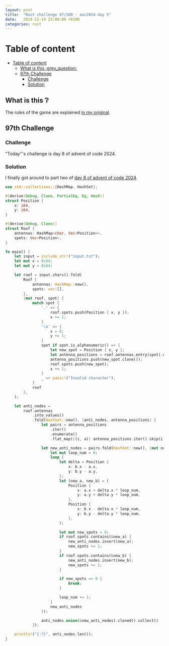 ```yaml
---
layout: post
title:  "Rust challenge 97/100 - aoc2024 day 5"
date:   2024-12-19 23:00:00 +0100
categories: rust
---
```



#  Table of content
- [Table of content](#table-of-content)
  - [What is this :grey\_question:](#what-is-this-grey_question)
  - [97th Challenge](#97th-challenge)
    - [Challenge](#challenge)
    - [Solution](#solution)

## What is this :grey_question: 

The rules of the game are explained [in my original](https://maebli.github.io/rust/2021/10/18/100rust.html). 

## 97th Challenge
### Challenge

"Today"'s challenge is day 8 of advent of code 2024.

### Solution


I finally got around to part two of [day 8 of advent of code 2024](https://adventofcode.com/2024/day/5).

```rust
use std::collections::{HashMap, HashSet};

#[derive(Debug, Clone, PartialEq, Eq, Hash)]
struct Position {
    x: i64,
    y: i64,
}

#[derive(Debug, Clone)]
struct Roof {
    antennas: HashMap<char, Vec<Position>>,
    spots: Vec<Position>,
}

fn main() {
    let input = include_str!("input.txt");
    let mut x = 0i64;
    let mut y = 0i64;

    let roof = input.chars().fold(
        Roof {
            antennas: HashMap::new(),
            spots: vec![],
        },
        |mut roof, spot| {
            match spot {
                '.' => {
                    roof.spots.push(Position { x, y });
                    x += 1;
                }
                '\n' => {
                    x = 0;
                    y += 1;
                }
                spot if spot.is_alphanumeric() => {
                    let new_spot = Position { x, y };
                    let antenna_positions = roof.antennas.entry(spot).or_insert(vec![]);
                    antenna_positions.push(new_spot.clone());
                    roof.spots.push(new_spot);
                    x += 1;
                }
                _ => panic!("Invalid character"),
            }
            roof
        },
    );

    let anti_nodes =
        roof.antennas
            .into_values()
            .fold(HashSet::new(), |anti_nodes, antenna_positions| {
                let pairs = antenna_positions
                    .iter()
                    .enumerate()
                    .flat_map(|(i, a)| antenna_positions.iter().skip(i + 1).map(move |b| (a, b)));

                let new_anti_nodes = pairs.fold(HashSet::new(), |mut new_anti_nodes, (a, b)| {
                    let mut loop_num = 0;
                    loop {
                        let delta = Position {
                            x: b.x - a.x,
                            y: b.y - a.y,
                        };
                        let (new_a, new_b) = (
                            Position {
                                x: a.x + delta.x * loop_num,
                                y: a.y + delta.y * loop_num,
                            },
                            Position {
                                x: b.x - delta.x * loop_num,
                                y: b.y - delta.y * loop_num,
                            },
                        );

                        let mut new_spots = 0;
                        if roof.spots.contains(&new_a) {
                            new_anti_nodes.insert(new_a);
                            new_spots += 1;
                        }
                        if roof.spots.contains(&new_b) {
                            new_anti_nodes.insert(new_b);
                            new_spots += 1;
                        }

                        if new_spots == 0 {
                            break;
                        }

                        loop_num += 1;
                    }
                    new_anti_nodes
                });

                anti_nodes.union(&new_anti_nodes).cloned().collect()
            });

    println!("{:?}", anti_nodes.len());
}

```
